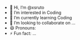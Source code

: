 - 👋 Hi, I’m @xsruto
- 👀 I’m interested in Coding
- 🌱 I’m currently learning Coding
- 💞️ I’m looking to collaborate on ...
- 😄 Pronouns: 
- ⚡ Fun fact: ...

<!---
xsruto/xsruto is a ✨ special ✨ repository because its `README.md` (this file) appears on your GitHub profile.
You can click the Preview link to take a look at your changes.
--->
